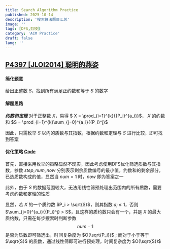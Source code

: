 ```yaml
---
title: Search Algorithm Practice
published: 2025-10-14
description: '搜索算法题目汇总'
image: ''
tags: [DFS,剪枝]
category: 'ACM Practice'
draft: false 
lang: ''
---
```


## [P4397 [JLOI2014] 聪明的燕姿](https://www.luogu.com.cn/problem/P4397)

#### 简化题意

给出正整数 $S$，找到所有满足正约数和等于 $S$ 的数字

#### 解题思路

**_约数和定理_** 对于正整数 $X$，易得 $ X = \prod_{i=1}^{k}{{P_i}^{a_i}}$， $X$ 的约数和 $S = \prod_{i=1}^{k}\sum_{j=0}^{a_i}{{P_i}^j}$

因此，只需枚举 $S$ 以内的质数与其指数，根据约数和定理与 $S$ 进行比较，即可找到答案

#### 优化策略 [Code](https://github.com/NinT-W/Algorithm-Practice/blob/main/LuoGu/P4397.cpp)

首先，直接采用枚举的策略显然不现实，因此考虑使用DFS优化筛选质数与其指数，参数 $step, num, now$ 分别表示剩余质数编号的最小值，约数和的剩余部分，已选质数构成的值，显然当 $num = 1$ 时，$now$ 即为答案之一

此外，由于 $S$ 的数据范围较大，无法用线性筛预处理出范围内的所有质数，需要考虑约数和定理的性质

显然，若 $X$ 的一个质约数 $P_i > \sqrt{S}$，则其指数 $a_i \leqslant{1}$，否则 $\sum_{j=0}^{a_i}{{P_i}^j} > S$，且这样的质约数只会有一个，并是 $X$ 的最大质约数，只需在每步搜索时判断参数 $$num-1$$ 是否为质数即可筛选出，时间复杂度为 $O(\sqrt{P_i})$ ; 而对于小于等于 $\sqrt{S}$ 的质数，通过线性筛即可进行预处理，时间复杂度为 $O(\sqrt{S})$
